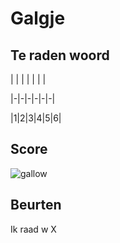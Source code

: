# Galgje

## Te raden woord

| | | | | | |

|-|-|-|-|-|-|

|1|2|3|4|5|6|

## Score
![gallow](./images/2.png)

## Beurten

Ik raad w X